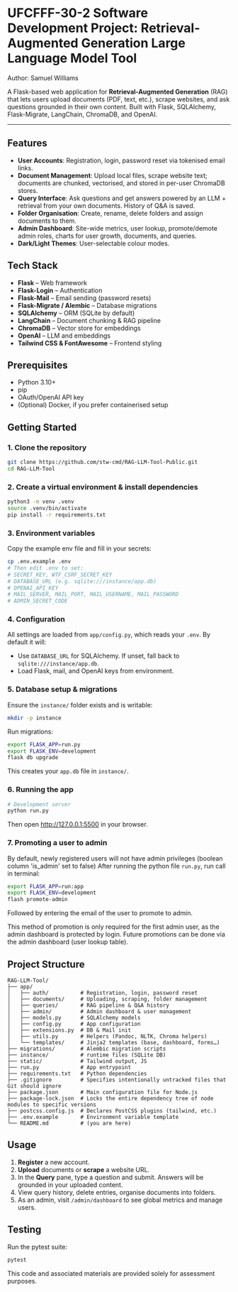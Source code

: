 # UFCFFF-30-2 Software Development Project: Retrieval-Augmented Generation Large Language Model Tool

Author: Samuel Williams

A Flask-based web application for **Retrieval-Augmented Generation** (RAG) that lets users upload documents (PDF, text, etc.), scrape websites, and ask questions grounded in their own content. Built with Flask, SQLAlchemy, Flask-Migrate, LangChain, ChromaDB, and OpenAI.

---

## Features

- **User Accounts**: Registration, login, password reset via tokenised email links.
- **Document Management**: Upload local files, scrape website text; documents are chunked, vectorised, and stored in per-user ChromaDB stores.
- **Query Interface**: Ask questions and get answers powered by an LLM + retrieval from your own documents. History of Q&A is saved.
- **Folder Organisation**: Create, rename, delete folders and assign documents to them.
- **Admin Dashboard**: Site-wide metrics, user lookup, promote/demote admin roles, charts for user growth, documents, and queries.
- **Dark/Light Themes**: User-selectable colour modes.

## Tech Stack

- **Flask** – Web framework
- **Flask-Login** – Authentication
- **Flask-Mail** – Email sending (password resets)
- **Flask-Migrate / Alembic** – Database migrations
- **SQLAlchemy** – ORM (SQLite by default)
- **LangChain** – Document chunking & RAG pipeline
- **ChromaDB** – Vector store for embeddings
- **OpenAI** – LLM and embeddings
- **Tailwind CSS & FontAwesome** – Frontend styling

## Prerequisites

- Python 3.10+
- pip
- OAuth/OpenAI API key
- (Optional) Docker, if you prefer containerised setup

## Getting Started

### 1. Clone the repository

```bash
git clone https://github.com/stw-cmd/RAG-LLM-Tool-Public.git
cd RAG-LLM-Tool
```

### 2. Create a virtual environment & install dependencies

```bash
python3 -m venv .venv
source .venv/bin/activate
pip install -r requirements.txt
```

### 3. Environment variables

Copy the example env file and fill in your secrets:

```bash
cp .env.example .env
# Then edit .env to set:
# SECRET_KEY, WTF_CSRF_SECRET_KEY
# DATABASE_URL (e.g. sqlite:///instance/app.db)
# OPENAI_API_KEY
# MAIL_SERVER, MAIL_PORT, MAIL_USERNAME, MAIL_PASSWORD
# ADMIN_SECRET_CODE
```

### 4. Configuration

All settings are loaded from `app/config.py`, which reads your `.env`. By default it will:

- Use `DATABASE_URL` for SQLAlchemy. If unset, fall back to `sqlite:///instance/app.db`.
- Load Flask, mail, and OpenAI keys from environment.

### 5. Database setup & migrations

Ensure the `instance/` folder exists and is writable:

```bash
mkdir -p instance
```

Run migrations:

```bash
export FLASK_APP=run.py
export FLASK_ENV=development
flask db upgrade
```

This creates your `app.db` file in `instance/`.

### 6. Running the app

```bash
# Development server
python run.py
```

Then open <http://127.0.0.1:5500> in your browser.

### 7. Promoting a user to admin

By default, newly registered users will not have admin privileges (boolean column 'is_admin' set to false)
After running the python file `run.py`, run call in terminal: 

```bash
export FLASK_APP=run:app
export FLASK_ENV=development
flash promote-admin
```
Followed by entering the email of the user to promote to admin.

This method of promotion is only required for the first admin user, as the admin dashboard is protected by login. Future promotions can be done via the admin dashboard (user lookup table).

## Project Structure

```
RAG-LLM-Tool/
├── app/
│   ├── auth/          # Registration, login, password reset
│   ├── documents/     # Uploading, scraping, folder management
│   ├── queries/       # RAG pipeline & Q&A history
│   ├── admin/         # Admin dashboard & user management
│   ├── models.py      # SQLAlchemy models
│   ├── config.py      # App configuration
│   ├── extensions.py  # DB & Mail init
│   ├── utils.py       # Helpers (Pandoc, NLTK, Chroma helpers)
│   └── templates/     # Jinja2 templates (base, dashboard, forms…)
├── migrations/        # Alembic migration scripts
├── instance/          # runtime files (SQLite DB)
├── static/            # Tailwind output, JS
├── run.py             # App entrypoint
├── requirements.txt   # Python dependencies
├── .gitignore         # Specifies intentionally untracked files that Git should ignore
├── package.json       # Main configuration file for Node.js
├── package-lock.json  # Locks the entire dependency tree of node modules to specific versions
├── postcss.config.js  # Declares PostCSS plugins (tailwind, etc.)
├── .env.example       # Environment variable template
└── README.md          # (you are here)
```

## Usage

1. **Register** a new account.
2. **Upload** documents or **scrape** a website URL.
3. In the **Query** pane, type a question and submit. Answers will be grounded in your uploaded content.
4. View query history, delete entries, organise documents into folders.
5. As an admin, visit `/admin/dashboard` to see global metrics and manage users.

## Testing

Run the pytest suite:

```bash
pytest
```

This code and associated materials are provided solely for assessment purposes.
